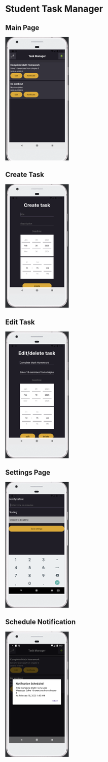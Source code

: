 # **Student Task Manager**

## **Main Page**  
<img src="https://github.com/TanirbergenDos/StudentTaskManager/blob/0896ca3e99f6577df7ce77295c305aa5d45c3212/Main%20page.png" width="200">

## **Create Task**  
<img src="https://github.com/TanirbergenDos/StudentTaskManager/blob/0896ca3e99f6577df7ce77295c305aa5d45c3212/Create%20task.png" width="200">

## **Edit Task**  
<img src="https://github.com/TanirbergenDos/StudentTaskManager/blob/0896ca3e99f6577df7ce77295c305aa5d45c3212/Edit%20task.png" width="200">

## **Settings Page**  
<img src="https://github.com/TanirbergenDos/StudentTaskManager/blob/0896ca3e99f6577df7ce77295c305aa5d45c3212/Settings%20page.png" width="200">

## **Schedule Notification**  
<img src="https://github.com/TanirbergenDos/StudentTaskManager/blob/0896ca3e99f6577df7ce77295c305aa5d45c3212/Schedule%20notification.png" width="200">
